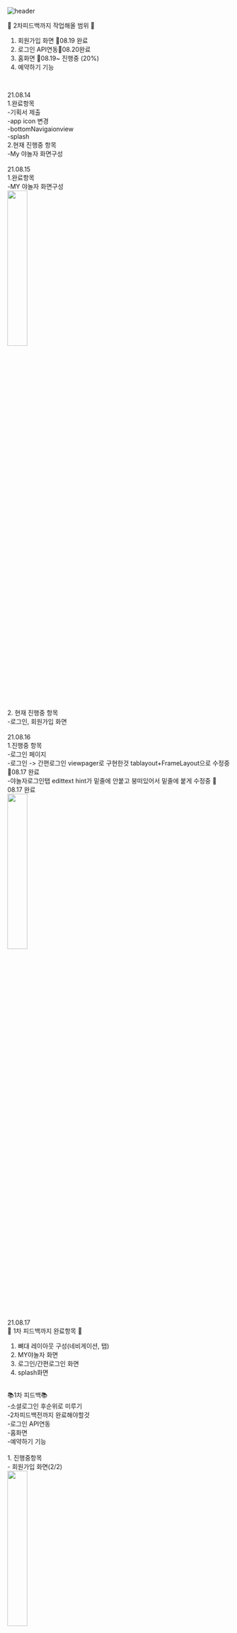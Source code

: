 ![header](https://capsule-render.vercel.app/api?type=waving&color=auto&height=250&section=header&text=야놀자%20개발일지_luna&fontSize=60&fontAlign=50&fontColor=FFFFFF)

📍 2차피드백까지 작업해올 범위 📍<br>
1. 회원가입 화면 🥕08.19 완료
2. 로그인 API연동🥕08.20완료
3. 홈화면 🥕08.19~ 진행중 (20%)
4. 예약하기 기능<br>
<br>

21.08.14<br>
1.완료항목 <br>
-기획서 제출 <br>
-app icon 변경 <br>
-bottomNavigaionview<br>
-splash<br>
2.현재 진행중 항목<br>
-My 야놀자 화면구성 <br>
<br>
21.08.15<br>
1.완료항목 <br>
-MY 야놀자 화면구성<br>
<img width="30%" src="https://user-images.githubusercontent.com/75536654/129481813-cf57aba3-058b-4a94-8fa1-5f6cdd59a908.gif"/><br>
2. 현재 진행중 항목<br>
-로그인, 회원가입 화면<br>
<br>
21.08.16<br>
1.진행중 항목<br>
-로그인 페이지<br>
-로그인 -> 간편로그인 viewpager로 구현한것 tablayout+FrameLayout으로 수정중 🍕08.17 완료<br> 
-야놀자로그인탭 edittext hint가 밑줄에 안붙고 붕떠있어서 밑줄에 붙게 수정중 🍕08.17 완료<br> 
<img width="30%" src="https://user-images.githubusercontent.com/75536654/129576952-edd89b85-6591-4795-9263-03d73d901bc8.gif"/><br>
<br>
21.08.17<br>
📍 1차 피드백까지 완료항목 📍<br>
1. 뼈대 레이아웃 구성(네비게이션, 탭)
2. MY야놀자 화면
3. 로그인/간편로그인 화면
4. splash화면<br>
<br>
📚1차 피드백📚<br>
-소셜로그인 후순위로 미루기<br>
-2차피드백전까지 완료해야할것<br>
-로그인 API연동<br>
-홈화면<br>
-예약하기 기능<br>
<br>
1. 진행중항목 <br>
- 회원가입 화면(2/2)<br>
<img width="30%" src="https://user-images.githubusercontent.com/75536654/129744430-da8a8bdc-274e-4147-aef4-a403a89e1812.gif"/><br>
<br>
21.08.18<br>
1.진행중항목<br>
- 회원가입화면<br>
- 전체동의 체크부분이 안돼서 방법 찾는중 🥕08.19 완료<br> 
<img width="30%" src="https://user-images.githubusercontent.com/75536654/129917825-8d176a6f-1aa2-4e60-ae29-3c08104feb78.gif"/><br>
<br>
21.08.19<br>
1.완료항목<br>
- 회원가입 화면<br>
- 비밀번호 입력란 error 커스텀으로 수정<br>
2.진행중항목<br>
-로그인API<br> 
-홈화면<br>
<img width="30%" src="https://user-images.githubusercontent.com/75536654/130085897-f7b27718-cb51-40e1-a485-4b275e4efacf.gif"/><br>
<br>
21.08.20
1.완료항목<br>
-로그인API<br>
-추천화면에서 광고배너 1.5초주기로 넘어가게 구성<br>
2.진행중항목<br>
-추천화면<br>(70%)
<img width="30%" src="https://user-images.githubusercontent.com/75536654/130236441-48949f6b-0c51-4362-a9ff-69ca64f2c617.gif"/><br>
<br>
21.08.21<br>
1.완료항목<br>
-로그인API연동후 마이페이지 화면 바뀌게<br>
2.진행중항목<br>
-추천화면<br> 🥕08.22 완료<br> 
-Tab레이아웃 아이템 사이 margin 주는법 찾는중 <br>
<로그인 후 마이페이지 변경되는 화면><br>
<img width="30%" src="https://user-images.githubusercontent.com/75536654/130333208-a59a00f9-27f6-41bb-bd51-d7d1ba601dad.mp4/><br>




